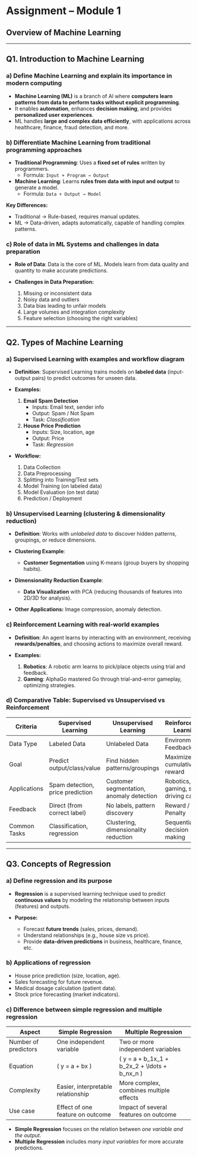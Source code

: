 # Assignment – Module 1  
## Overview of Machine Learning  

---

## Q1. Introduction to Machine Learning  

### a) Define Machine Learning and explain its importance in modern computing  
- **Machine Learning (ML)** is a branch of AI where **computers learn patterns from data to perform tasks without explicit programming**.  
- It enables **automation**, enhances **decision making**, and provides **personalized user experiences**.  
- ML handles **large and complex data efficiently**, with applications across healthcare, finance, fraud detection, and more.  

### b) Differentiate Machine Learning from traditional programming approaches  

- **Traditional Programming**: Uses a **fixed set of rules** written by programmers.  
  - Formula: `Input + Program → Output`  
- **Machine Learning**: Learns **rules from data with input and output** to generate a model.  
  - Formula: `Data + Output → Model`  

**Key Differences:**  
- Traditional → Rule-based, requires manual updates.  
- ML → Data-driven, adapts automatically, capable of handling complex patterns.  

### c) Role of data in ML Systems and challenges in data preparation  

- **Role of Data**: Data is the core of ML. Models learn from data quality and quantity to make accurate predictions.  

- **Challenges in Data Preparation:**  
  1. Missing or inconsistent data  
  2. Noisy data and outliers  
  3. Data bias leading to unfair models  
  4. Large volumes and integration complexity  
  5. Feature selection (choosing the right variables)  

---

## Q2. Types of Machine Learning  

### a) Supervised Learning with examples and workflow diagram  

- **Definition**: Supervised Learning trains models on **labeled data** (input-output pairs) to predict outcomes for unseen data.  

- **Examples:**  
  1. **Email Spam Detection**  
     - Inputs: Email text, sender info  
     - Output: Spam / Not Spam  
     - Task: *Classification*  
  2. **House Price Prediction**  
     - Inputs: Size, location, age  
     - Output: Price  
     - Task: *Regression*  

- **Workflow:**  
  1. Data Collection  
  2. Data Preprocessing  
  3. Splitting into Training/Test sets  
  4. Model Training (on labeled data)  
  5. Model Evaluation (on test data)  
  6. Prediction / Deployment  

### b) Unsupervised Learning (clustering & dimensionality reduction)  

- **Definition**: Works with *unlabeled data* to discover hidden patterns, groupings, or reduce dimensions.  

- **Clustering Example**:  
  - **Customer Segmentation** using K-means (group buyers by shopping habits).  

- **Dimensionality Reduction Example**:  
  - **Data Visualization** with PCA (reducing thousands of features into 2D/3D for analysis).  

- **Other Applications:** Image compression, anomaly detection.  

### c) Reinforcement Learning with real-world examples  

- **Definition**: An agent learns by interacting with an environment, receiving **rewards/penalties**, and choosing actions to maximize overall reward.  

- **Examples:**  
  1. **Robotics**: A robotic arm learns to pick/place objects using trial and feedback.  
  2. **Gaming**: AlphaGo mastered Go through trial-and-error gameplay, optimizing strategies.  

### d) Comparative Table: Supervised vs Unsupervised vs Reinforcement  

| Criteria        | Supervised Learning          | Unsupervised Learning           | Reinforcement Learning          |
|-----------------|-----------------------------|---------------------------------|---------------------------------|
| Data Type       | Labeled Data                | Unlabeled Data                  | Environment Feedback            |
| Goal            | Predict output/class/value  | Find hidden patterns/groupings  | Maximize cumulative reward      |
| Applications    | Spam detection, price prediction | Customer segmentation, anomaly detection | Robotics, gaming, self-driving car |
| Feedback        | Direct (from correct label) | No labels, pattern discovery    | Reward / Penalty                |
| Common Tasks    | Classification, regression  | Clustering, dimensionality reduction | Sequential decision making      |

---

## Q3. Concepts of Regression  

### a) Define regression and its purpose  

- **Regression** is a supervised learning technique used to predict **continuous values** by modeling the relationship between inputs (features) and outputs.  

- **Purpose:**  
  - Forecast **future trends** (sales, prices, demand).  
  - Understand relationships (e.g., house size vs price).  
  - Provide **data-driven predictions** in business, healthcare, finance, etc.  

### b) Applications of regression  

- House price prediction (size, location, age).  
- Sales forecasting for future revenue.  
- Medical dosage calculation (patient data).  
- Stock price forecasting (market indicators).  

### c) Difference between simple regression and multiple regression  

| Aspect               | Simple Regression                     | Multiple Regression                       |
|----------------------|-------------------------------------|------------------------------------------|
| Number of predictors | One independent variable             | Two or more independent variables        |
| Equation             | \( y = a + bx \)                    | \( y = a + b_1x_1 + b_2x_2 + \ldots + b_nx_n \) |
| Complexity           | Easier, interpretable relationship   | More complex, combines multiple effects   |
| Use case             | Effect of one feature on outcome     | Impact of several features on outcome     |

- **Simple Regression** focuses on the relation between *one variable and the output*.  
- **Multiple Regression** includes *many input variables* for more accurate predictions.  
